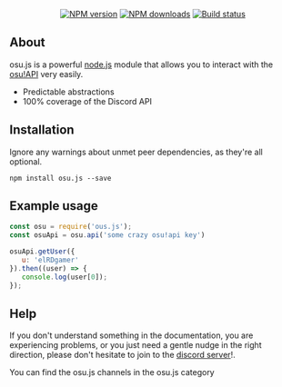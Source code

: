 <div align="center">
  <p>
    <a href="https://www.npmjs.com/package/osu.js"><img src="https://img.shields.io/npm/v/osu.js.svg" alt="NPM version" /></a>
    <a href="https://www.npmjs.com/package/osu.js"><img src="https://img.shields.io/npm/dt/osu.js.svg" alt="NPM downloads" /></a>
    <a href="https://travis-ci.org/hydrabolt/osu.js"><img src="https://travis-ci.org/hydrabolt/osu.js.svg" alt="Build status" /></a>
  </p>
</div>

## About
osu.js is a powerful [node.js](https://nodejs.org) module that allows you to interact with the
[osu!API](https://osu.ppy.sh/p/api) very easily.

- Predictable abstractions
- 100% coverage of the Discord API

## Installation  
Ignore any warnings about unmet peer dependencies, as they're all optional.

`npm install osu.js --save`

## Example usage
```js
const osu = require('ous.js');
const osuApi = osu.api('some crazy osu!api key')

osuApi.getUser({
   u: 'elRDgamer'
}).then((user) => {
   console.log(user[0]);
});
```
## Help
If you don't understand something in the documentation, you are experiencing problems, or you just need a gentle
nudge in the right direction, please don't hesitate to join to the [discord server](https://discord.gg/jG23JTz)!.

You can find the osu.js channels in the osu.js category